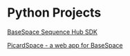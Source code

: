 # Python Projects

[BaseSpace Sequence Hub SDK](https://github.com/basespace/basespace-python-sdk)

[PicardSpace - a web app for BaseSpace](https://github.com/basespace/PicardSpace)